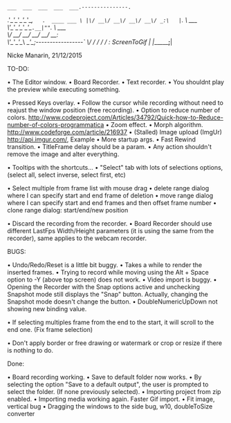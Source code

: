 ﻿    ___  ___  ___  ___  ___.---------------.
  .'\__\'\__\'\__\'\__\'\__,`   .  ____ ___ \
  |\/ __\/ __\/ __\/ __\/ _:\   |`.  \  \___ \
   \\'\__\'\__\'\__\'\__\'\_`.__|""`. \  \___ \
    \\/ __\/ __\/ __\/ __\/ __:                \
     \\'\__\'\__\'\__\ \__\'\_;-----------------`
      \\/   \/   \/   \/   \/ :   ScreenToGif   |
       \|______________________;________________|

Nicke Manarin, 21/12/2015

TO-DO:

• The Editor window.
• Board Recorder.
• Text recorder.
• You shouldnt play the preview while executing something.

• Pressed Keys overlay.
• Follow the cursor while recording without need to reajust the window position (free recording).
• Option to reduce number of colors.  http://www.codeproject.com/Articles/34792/Quick-how-to-Reduce-number-of-colors-programmatica
• Zoom effect.
• Morph algorithm.  http://www.codeforge.com/article/216937
• (Stalled) Image upload (ImgUr)  http://api.imgur.com/, Example 
• More startup args.
• Fast Rewind transition.
• TitleFrame delay should be a param.
• Any action shouldn't remove the image and alter everything.

• Tooltips with the shortcuts...
• "Select" tab with lots of selections options, (select all, select inverse, select first, etc)

• Select multiple from frame list with mouse drag
• delete range dialog where I can specify start and end frame of deletion
• move range dialog where I can specify start and end frames and then offset frame number
• clone range dialog: start/end/new position

• Discard the recording from the recorder.
• Board Recorder should use different LastFps Width/Height parameters (it is using the same from the recorder), same applies to the webcam recorder.


BUGS:

• Undo/Redo/Reset is a little bit buggy.
• Takes a while to render the inserted frames.
• Trying to record while moving using the Alt + Space option to -Y (above top screen) does not work.
• Video import is buggy.
• Opening the Recorder with the Snap options active and unchecking 
  Snapshot mode still displays the "Snap" button. Actually, changing the Snapshot mode doesn't change the button.
• DoubleNumericUpDown not showing new binding value.

• If selecting multiples frame from the end to the start, it will scroll to the end one. (Fix frame selection)

• Don't apply border or free drawing or watermark or crop or resize if there is nothing to do.

 Done:

• Board recording working.
• Save to default folder now works.
• By selecting the option "Save to a default output", the user is prompted to select the folder. (If none previously selected).
• Importing project from zip enabled.
• Importing media working again. Faster Gif import.
• Fit image, vertical bug
• Dragging the windows to the side bug, w10, doubleToSize converter